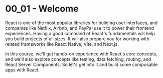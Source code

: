 # 00_01 - Welcome

React is one of the most popular libraries for building user interfaces, and companies like Netflix, Airbnb, and PayPal use it to power their frontend experiences. Having a good command of React's fundamentals will help you build projects of all sizes. It will also prepare you for working with related frameworks like React Native, Vite, and Next.js.

In this course, we'll get hands-on experience with React's core concepts, and we'll also explore concepts like testing, data fetching, routing, and React Server Components. So let's get into it and build some composable apps with React.
